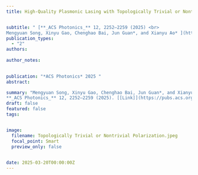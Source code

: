 ```yaml
---
title: High-Quality Plasmonic Lasing with Topologically Trivial or Nontrivial Polarization


subtitle: " [**_ACS Photonics_** 12, 2252–2259 (2025) <br> 
Mengyuan Song, Xinyu Gao, Chenghao Bai, Jun Guan*, and Xianyu Ao* ](https://pubs.acs.org/doi/10.1021/acsphotonics.5c00421)"
publication_types:
  - "2"
authors: 
  
author_notes:
  

publication: "*ACS Photonics* 2025 "
abstract: 

summary: "Mengyuan Song, Xinyu Gao, Chenghao Bai, Jun Guan*, and Xianyu Ao*  <br>
**_ACS Photonics_** 12, 2252–2259 (2025). [[Link]](https://pubs.acs.org/doi/10.1021/acsphotonics.5c00421)"
draft: false
featured: false
tags:


image:
  filename: Topologically Trivial or Nontrivial Polarization.jpeg
  focal_point: Smart
  preview_only: false

 
date: 2025-03-20T00:00:00Z
---
```







